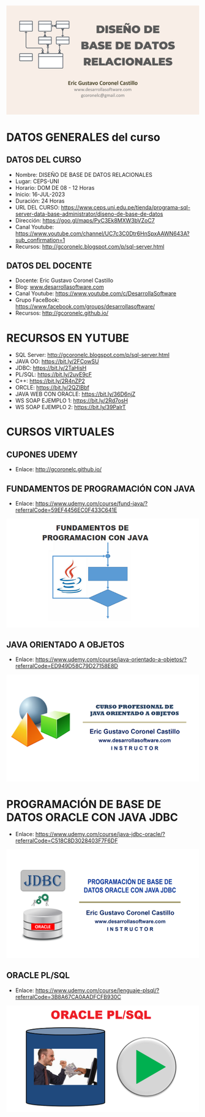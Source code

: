 ![DISEÑO DE BASE DE DATOS RELACIONALES](https://raw.githubusercontent.com/gcoronelc/CEPSUNI-DISBD-63948/master/img/DISBDR.png)

# DATOS GENERALES del curso

## DATOS DEL CURSO

- Nombre: DISEÑO DE BASE DE DATOS RELACIONALES
- Lugar: CEPS-UNI
- Horario: DOM DE 08 - 12 Horas
- Inicio: 16-JUL-2023
- Duración: 24 Horas
- URL DEL CURSO: https://www.ceps.uni.edu.pe/tienda/programa-sql-server-data-base-administrator/diseno-de-base-de-datos
- Dirección: https://goo.gl/maps/PyC3Ek8MXW3bVZoC7
- Canal Youtube: https://www.youtube.com/channel/UC7c3C0Dtr6HnSpxAAWN643A?sub_confirmation=1
- Recursos: http://gcoronelc.blogspot.com/p/sql-server.html


## DATOS DEL DOCENTE

- Docente: Eric Gustavo Coronel Castillo
- Blog: www.desarrollasoftware.com
- Canal Youtube: https://www.youtube.com/c/DesarrollaSoftware
- Grupo FaceBook: https://www.facebook.com/groups/desarrollasoftware/
- Recursos: http://gcoronelc.github.io/


# RECURSOS EN YUTUBE

- SQL Server: http://gcoronelc.blogspot.com/p/sql-server.html
- JAVA OO: https://bit.ly/2FCowSU
- JDBC: https://bit.ly/2TaHisH
- PL/SQL: https://bit.ly/2uvE9cF
- C++: https://bit.ly/2R4nZP2
- ORCLE: https://bit.ly/2QZIBbf
- JAVA WEB CON ORACLE: https://bit.ly/36D6njZ
- WS SOAP EJEMPLO 1: https://bit.ly/2Rd7osH
- WS SOAP EJEMPLO 2: https://bit.ly/39PalrT


# CURSOS VIRTUALES

## CUPONES UDEMY

- Enlace: http://gcoronelc.github.io/

## FUNDAMENTOS DE PROGRAMACIÓN CON JAVA

- Enlace: https://www.udemy.com/course/fund-java/?referralCode=59EF4456EC0F433C641E

[![FUNDAMENTOS DE PROGRAMACIÓN CON JAVA](https://raw.githubusercontent.com/gcoronelc/UDEMY/master/cursos/fp_java.png)](https://youtu.be/1mcdHGywMvk "FUNDAMENTOS DE PROGRAMACIÓN CON JAVA")


## JAVA ORIENTADO A OBJETOS

- Enlace: https://www.udemy.com/course/java-orientado-a-objetos/?referralCode=ED949D58C79D27158E8D

[![JAVA ORIENTADO A OBJETOS](https://raw.githubusercontent.com/gcoronelc/UDEMY/master/cursos/joo.png)](http://www.youtube.com/watch?v=EKlwF12-l9Y "JAVA ORIENTADO A OBJETOS")

# PROGRAMACIÓN DE BASE DE DATOS ORACLE CON JAVA JDBC

- Enlace: https://www.udemy.com/course/java-jdbc-oracle/?referralCode=C518C8D3028403F7F6DF

[![JAVA JDBC CON BASE DE DATOS ORACLE](https://raw.githubusercontent.com/gcoronelc/UDEMY/master/cursos/jdbc.png)](http://www.youtube.com/watch?v=MR53Xgeg28Y "JAVA JDBC CON BASE DE DATOS ORACLE")


## ORACLE PL/SQL

- Enlace: https://www.udemy.com/course/lenguaje-plsql/?referralCode=3B8A67CA0AADFCFB930C

[![ORACLE PL/SQL](https://raw.githubusercontent.com/gcoronelc/UDEMY/master/cursos/plsql.png)](https://youtu.be/qf5IF2dJtQc "ORACLE PL/SQL")

